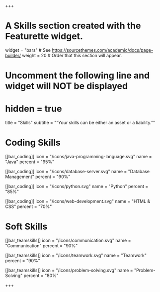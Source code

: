 +++
# A Skills section created with the Featurette widget.
widget = "bars"  # See https://sourcethemes.com/academic/docs/page-builder/
weight = 20  # Order that this section will appear.

# Uncomment the following line and widget will NOT be displayed
# hidden = true

title = "Skills"
subtitle = "“Your skills can be either an asset or a liability.”"

# Coding Skills

[[bar_coding]]
	icon = "/icons/java-programming-language.svg"
	name = "Java"
	percent = "95%"

[[bar_coding]]
	icon = "/icons/database-server.svg"
	name = "Database Management"
	percent = "90%"

[[bar_coding]]
	icon = "/icons/python.svg"
	name = "Python"
	percent = "85%"

[[bar_coding]]
	icon = "/icons/web-development.svg"
	name = "HTML & CSS"
	percent = "70%"

# Soft Skills

[[bar_teamskills]]
	icon = "/icons/communication.svg"
	name = "Communication"
	percent = "90%"

[[bar_teamskills]]
	icon = "/icons/teamwork.svg"
	name = "Teamwork"
	percent = "90%"

[[bar_teamskills]]
	icon = "/icons/problem-solving.svg"
	name = "Problem-Solving"
	percent = "80%"

+++
